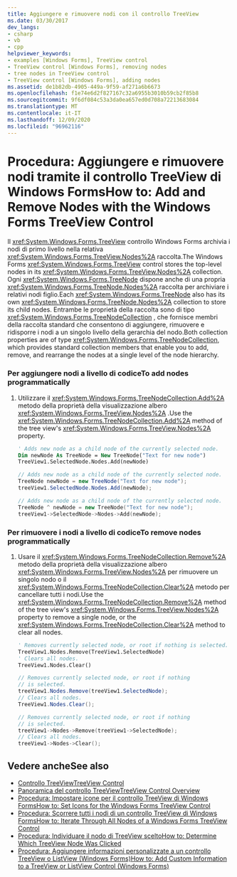 ```yaml
---
title: Aggiungere e rimuovere nodi con il controllo TreeView
ms.date: 03/30/2017
dev_langs:
- csharp
- vb
- cpp
helpviewer_keywords:
- examples [Windows Forms], TreeView control
- TreeView control [Windows Forms], removing nodes
- tree nodes in TreeView control
- TreeView control [Windows Forms], adding nodes
ms.assetid: de1b82db-4905-449a-9f59-af271a6b6673
ms.openlocfilehash: f1e74e6d2f827167c32a6955b3010b59cb2f85b8
ms.sourcegitcommit: 9f6df084c53a3da0ea657ed0d708a72213683084
ms.translationtype: MT
ms.contentlocale: it-IT
ms.lasthandoff: 12/09/2020
ms.locfileid: "96962116"
---
```

# <a name="how-to-add-and-remove-nodes-with-the-windows-forms-treeview-control"></a><span data-ttu-id="2b20c-102">Procedura: Aggiungere e rimuovere nodi tramite il controllo TreeView di Windows Forms</span><span class="sxs-lookup"><span data-stu-id="2b20c-102">How to: Add and Remove Nodes with the Windows Forms TreeView Control</span></span>
<span data-ttu-id="2b20c-103">Il <xref:System.Windows.Forms.TreeView> controllo Windows Forms archivia i nodi di primo livello nella relativa <xref:System.Windows.Forms.TreeView.Nodes%2A> raccolta.</span><span class="sxs-lookup"><span data-stu-id="2b20c-103">The Windows Forms <xref:System.Windows.Forms.TreeView> control stores the top-level nodes in its <xref:System.Windows.Forms.TreeView.Nodes%2A> collection.</span></span> <span data-ttu-id="2b20c-104">Ogni <xref:System.Windows.Forms.TreeNode> dispone anche di una propria <xref:System.Windows.Forms.TreeNode.Nodes%2A> raccolta per archiviare i relativi nodi figlio.</span><span class="sxs-lookup"><span data-stu-id="2b20c-104">Each <xref:System.Windows.Forms.TreeNode> also has its own <xref:System.Windows.Forms.TreeNode.Nodes%2A> collection to store its child nodes.</span></span> <span data-ttu-id="2b20c-105">Entrambe le proprietà della raccolta sono di tipo <xref:System.Windows.Forms.TreeNodeCollection> , che fornisce membri della raccolta standard che consentono di aggiungere, rimuovere e ridisporre i nodi a un singolo livello della gerarchia del nodo.</span><span class="sxs-lookup"><span data-stu-id="2b20c-105">Both collection properties are of type <xref:System.Windows.Forms.TreeNodeCollection>, which provides standard collection members that enable you to add, remove, and rearrange the nodes at a single level of the node hierarchy.</span></span>  
  
### <a name="to-add-nodes-programmatically"></a><span data-ttu-id="2b20c-106">Per aggiungere nodi a livello di codice</span><span class="sxs-lookup"><span data-stu-id="2b20c-106">To add nodes programmatically</span></span>  
  
1. <span data-ttu-id="2b20c-107">Utilizzare il <xref:System.Windows.Forms.TreeNodeCollection.Add%2A> metodo della proprietà della visualizzazione albero <xref:System.Windows.Forms.TreeView.Nodes%2A> .</span><span class="sxs-lookup"><span data-stu-id="2b20c-107">Use the <xref:System.Windows.Forms.TreeNodeCollection.Add%2A> method of the tree view's <xref:System.Windows.Forms.TreeView.Nodes%2A> property.</span></span>  
  
    ```vb  
    ' Adds new node as a child node of the currently selected node.  
    Dim newNode As TreeNode = New TreeNode("Text for new node")  
    TreeView1.SelectedNode.Nodes.Add(newNode)  
    ```  
  
    ```csharp  
    // Adds new node as a child node of the currently selected node.  
    TreeNode newNode = new TreeNode("Text for new node");  
    treeView1.SelectedNode.Nodes.Add(newNode);  
    ```  
  
    ```cpp  
    // Adds new node as a child node of the currently selected node.  
    TreeNode ^ newNode = new TreeNode("Text for new node");  
    treeView1->SelectedNode->Nodes->Add(newNode);  
    ```  
  
### <a name="to-remove-nodes-programmatically"></a><span data-ttu-id="2b20c-108">Per rimuovere i nodi a livello di codice</span><span class="sxs-lookup"><span data-stu-id="2b20c-108">To remove nodes programmatically</span></span>  
  
1. <span data-ttu-id="2b20c-109">Usare il <xref:System.Windows.Forms.TreeNodeCollection.Remove%2A> metodo della proprietà della visualizzazione albero <xref:System.Windows.Forms.TreeView.Nodes%2A> per rimuovere un singolo nodo o il <xref:System.Windows.Forms.TreeNodeCollection.Clear%2A> metodo per cancellare tutti i nodi.</span><span class="sxs-lookup"><span data-stu-id="2b20c-109">Use the <xref:System.Windows.Forms.TreeNodeCollection.Remove%2A> method of the tree view's <xref:System.Windows.Forms.TreeView.Nodes%2A> property to remove a single node, or the <xref:System.Windows.Forms.TreeNodeCollection.Clear%2A> method to clear all nodes.</span></span>  
  
    ```vb  
    ' Removes currently selected node, or root if nothing is selected.  
    TreeView1.Nodes.Remove(TreeView1.SelectedNode)  
    ' Clears all nodes.  
    TreeView1.Nodes.Clear()  
    ```  
  
    ```csharp  
    // Removes currently selected node, or root if nothing
    // is selected.  
    treeView1.Nodes.Remove(treeView1.SelectedNode);  
    // Clears all nodes.  
    TreeView1.Nodes.Clear();  
    ```  
  
    ```cpp  
    // Removes currently selected node, or root if nothing  
    // is selected.  
    treeView1->Nodes->Remove(treeView1->SelectedNode);  
    // Clears all nodes.  
    treeView1->Nodes->Clear();  
    ```  
  
## <a name="see-also"></a><span data-ttu-id="2b20c-110">Vedere anche</span><span class="sxs-lookup"><span data-stu-id="2b20c-110">See also</span></span>

- [<span data-ttu-id="2b20c-111">Controllo TreeView</span><span class="sxs-lookup"><span data-stu-id="2b20c-111">TreeView Control</span></span>](treeview-control-windows-forms.md)
- [<span data-ttu-id="2b20c-112">Panoramica del controllo TreeView</span><span class="sxs-lookup"><span data-stu-id="2b20c-112">TreeView Control Overview</span></span>](treeview-control-overview-windows-forms.md)
- [<span data-ttu-id="2b20c-113">Procedura: Impostare icone per il controllo TreeView di Windows Forms</span><span class="sxs-lookup"><span data-stu-id="2b20c-113">How to: Set Icons for the Windows Forms TreeView Control</span></span>](how-to-set-icons-for-the-windows-forms-treeview-control.md)
- [<span data-ttu-id="2b20c-114">Procedura: Scorrere tutti i nodi di un controllo TreeView di Windows Forms</span><span class="sxs-lookup"><span data-stu-id="2b20c-114">How to: Iterate Through All Nodes of a Windows Forms TreeView Control</span></span>](how-to-iterate-through-all-nodes-of-a-windows-forms-treeview-control.md)
- [<span data-ttu-id="2b20c-115">Procedura: Individuare il nodo di TreeView scelto</span><span class="sxs-lookup"><span data-stu-id="2b20c-115">How to: Determine Which TreeView Node Was Clicked</span></span>](how-to-determine-which-treeview-node-was-clicked-windows-forms.md)
- [<span data-ttu-id="2b20c-116">Procedura: Aggiungere informazioni personalizzate a un controllo TreeView o ListView (Windows Forms)</span><span class="sxs-lookup"><span data-stu-id="2b20c-116">How to: Add Custom Information to a TreeView or ListView Control (Windows Forms)</span></span>](add-custom-information-to-a-treeview-or-listview-control-wf.md)
